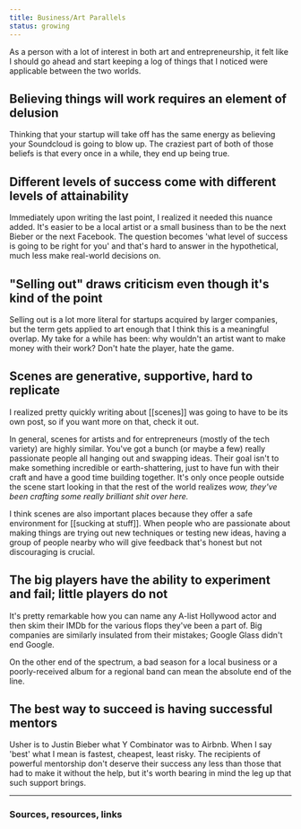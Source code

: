```yaml
---
title: Business/Art Parallels
status: growing
---
```

As a person with a lot of interest in both art and entrepreneurship, it felt like I should go ahead and start keeping a log of things that I noticed were applicable between the two worlds.

## Believing things will work requires an element of delusion

Thinking that your startup will take off has the same energy as believing your Soundcloud is going to blow up. The craziest part of both of those beliefs is that every once in a while, they end up being true.

## Different levels of success come with different levels of attainability

Immediately upon writing the last point, I realized it needed this nuance added. It's easier to be a local artist or a small business than to be the next Bieber or the next Facebook. The question becomes 'what level of success is going to be right for you' and that's hard to answer in the hypothetical, much less make real-world decisions on.

## "Selling out" draws criticism even though it's kind of the point

Selling out is a lot more literal for startups acquired by larger companies, but the term gets applied to art enough that I think this is a meaningful overlap. My take for a while has been: why wouldn't an artist want to make money with their work? Don't hate the player, hate the game.

## Scenes are generative, supportive, hard to replicate

I realized pretty quickly writing about [[scenes]] was going to have to be its own post, so if you want more on that, check it out.

In general, scenes for artists and for entrepreneurs (mostly of the tech variety) are highly similar. You've got a bunch (or maybe a few) really passionate people all hanging out and swapping ideas. Their goal isn't to make something incredible or earth-shattering, just to have fun with their craft and have a good time building together. It's only once people outside the scene start looking in that the rest of the world realizes *wow, they've been crafting some really brilliant shit over here.*

I think scenes are also important places because they offer a safe environment for [[sucking at stuff]]. When people who are passionate about making things are trying out new techniques or testing new ideas, having a group of people nearby who will give feedback that's honest but not discouraging is crucial.

## The big players have the ability to experiment and fail; little players do not

It's pretty remarkable how you can name any A-list Hollywood actor and then skim their IMDb for the various flops they've been a part of. Big companies are similarly insulated from their mistakes; Google Glass didn't end Google.

On the other end of the spectrum, a bad season for a local business or a poorly-received album for a regional band can mean the absolute end of the line.

## The best way to succeed is having successful mentors

Usher is to Justin Bieber what Y Combinator was to Airbnb. When I say 'best' what I mean is fastest, cheapest, least risky. The recipients of powerful mentorship don't deserve their success any less than those that had to make it without the help, but it's worth bearing in mind the leg up that such support brings.

---
### Sources, resources, links
